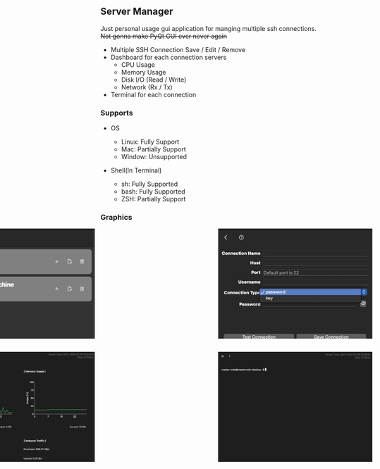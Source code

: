 ## Server Manager

Just personal usage gui application for manging multiple ssh connections. ~~Not gonna make PyQt GUI ever never again~~

- Multiple SSH Connection Save / Edit / Remove
- Dashboard for each connection servers
  - CPU Usage
  - Memory Usage
  - Disk I/O (Read / Write)
  - Network (Rx / Tx)
- Terminal for each connection

### Supports

- OS

  - Linux: Fully Support
  - Mac: Partially Support
  - Window: Unsupported

- Shell(In Terminal)
  - sh: Fully Supported
  - bash: Fully Supported
  - ZSH: Partially Support

### Graphics

<div style="display: grid; grid-template-columns: repeat(2, 600px); gap: 30px; justify-content: center; margin: 0 auto;">
    <img src="./img/2.png" style="width: 350px; height: 250px; object-fit: cover;">
    <img src="./img/3.png" style="width: 350px; height: 250px; object-fit: cover;">
    <img src="./img/1.png" style="width: 350px; height: 250px; object-fit: cover;">
    <img src="./img/4.png" style="width: 350px; height: 250px; object-fit: cover;">
</div>
